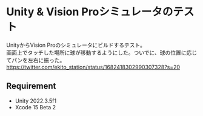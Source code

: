 # Unity & Vision Proシミュレータのテスト
UnityからVision Proのシミュレータにビルドするテスト。  
画面上でタッチした場所に球が移動するようにした。ついでに、球の位置に応じてパンを左右に振った。
https://twitter.com/ekito_station/status/1682418302990307328?s=20

## Requirement
- Unity 2022.3.5f1
- Xcode 15 Beta 2

